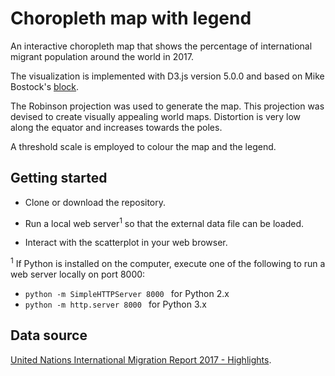 # Choropleth map with legend

An interactive choropleth map that shows
the percentage of international migrant population around the world in 2017.

The visualization is implemented with D3.js version 5.0.0 and based
on Mike Bostock's [block](https://bl.ocks.org/mbostock/4060606). 

The Robinson projection was used to generate the map. This projection
was devised to create visually appealing world maps. Distortion is 
very low along the equator and increases towards the poles.

A threshold scale is employed to colour the map and the legend.
  
## Getting started

* Clone or download the repository. 

* Run a local web server<sup>1</sup> so that the external data file can be loaded.

* Interact with the scatterplot in your web browser.

<sup>1</sup> If Python is installed on the computer, execute one of the following to run a web server locally on port 8000: 

* ```python -m SimpleHTTPServer 8000 ``` for Python 2.x
* ```python -m http.server 8000 ``` for Python 3.x

## Data source

[United Nations International Migration Report 2017 - Highlights](http://www.un.org/en/development/desa/population/migration/publications/migrationreport/docs/MigrationReport2017_Highlights.pdf). 